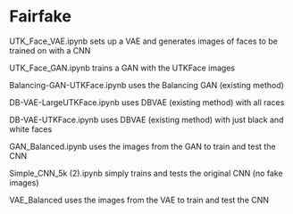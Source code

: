 # Fairfake

UTK_Face_VAE.ipynb sets up a VAE and generates images of faces to be trained on with a CNN

UTK_Face_GAN.ipynb trains a GAN with the UTKFace images

Balancing-GAN-UTKFace.ipynb uses the Balancing GAN (existing method)

DB-VAE-LargeUTKFace.ipynb uses DBVAE (existing method) with all races

DB-VAE-UTKFace.ipynb uses DBVAE (existing method) with just black and white faces

GAN_Balanced.ipynb uses the images from the GAN to train and test the CNN

Simple_CNN_5k (2).ipynb simply trains and tests the original CNN (no fake images)

VAE_Balanced uses the images from the VAE to train and test the CNN
